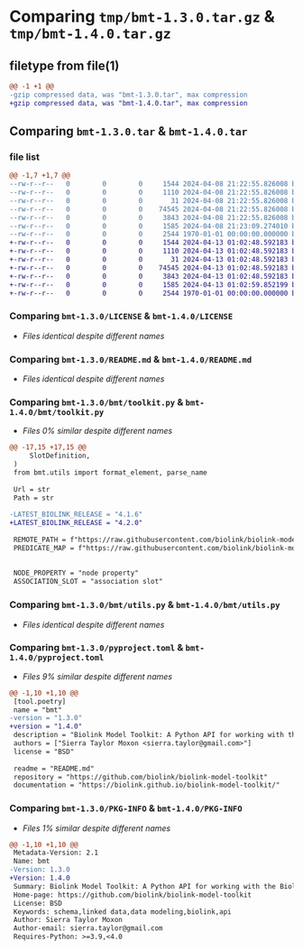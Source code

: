 # Comparing `tmp/bmt-1.3.0.tar.gz` & `tmp/bmt-1.4.0.tar.gz`

## filetype from file(1)

```diff
@@ -1 +1 @@
-gzip compressed data, was "bmt-1.3.0.tar", max compression
+gzip compressed data, was "bmt-1.4.0.tar", max compression
```

## Comparing `bmt-1.3.0.tar` & `bmt-1.4.0.tar`

### file list

```diff
@@ -1,7 +1,7 @@
--rw-r--r--   0        0        0     1544 2024-04-08 21:22:55.826008 bmt-1.3.0/LICENSE
--rw-r--r--   0        0        0     1110 2024-04-08 21:22:55.826008 bmt-1.3.0/README.md
--rw-r--r--   0        0        0       31 2024-04-08 21:22:55.826008 bmt-1.3.0/bmt/__init__.py
--rw-r--r--   0        0        0    74545 2024-04-08 21:22:55.826008 bmt-1.3.0/bmt/toolkit.py
--rw-r--r--   0        0        0     3843 2024-04-08 21:22:55.826008 bmt-1.3.0/bmt/utils.py
--rw-r--r--   0        0        0     1585 2024-04-08 21:23:09.274010 bmt-1.3.0/pyproject.toml
--rw-r--r--   0        0        0     2544 1970-01-01 00:00:00.000000 bmt-1.3.0/PKG-INFO
+-rw-r--r--   0        0        0     1544 2024-04-13 01:02:48.592183 bmt-1.4.0/LICENSE
+-rw-r--r--   0        0        0     1110 2024-04-13 01:02:48.592183 bmt-1.4.0/README.md
+-rw-r--r--   0        0        0       31 2024-04-13 01:02:48.592183 bmt-1.4.0/bmt/__init__.py
+-rw-r--r--   0        0        0    74545 2024-04-13 01:02:48.592183 bmt-1.4.0/bmt/toolkit.py
+-rw-r--r--   0        0        0     3843 2024-04-13 01:02:48.592183 bmt-1.4.0/bmt/utils.py
+-rw-r--r--   0        0        0     1585 2024-04-13 01:02:59.852199 bmt-1.4.0/pyproject.toml
+-rw-r--r--   0        0        0     2544 1970-01-01 00:00:00.000000 bmt-1.4.0/PKG-INFO
```

### Comparing `bmt-1.3.0/LICENSE` & `bmt-1.4.0/LICENSE`

 * *Files identical despite different names*

### Comparing `bmt-1.3.0/README.md` & `bmt-1.4.0/README.md`

 * *Files identical despite different names*

### Comparing `bmt-1.3.0/bmt/toolkit.py` & `bmt-1.4.0/bmt/toolkit.py`

 * *Files 0% similar despite different names*

```diff
@@ -17,15 +17,15 @@
     SlotDefinition,
 )
 from bmt.utils import format_element, parse_name
 
 Url = str
 Path = str
 
-LATEST_BIOLINK_RELEASE = "4.1.6"
+LATEST_BIOLINK_RELEASE = "4.2.0"
 
 REMOTE_PATH = f"https://raw.githubusercontent.com/biolink/biolink-model/v{LATEST_BIOLINK_RELEASE}/biolink-model.yaml"
 PREDICATE_MAP = f"https://raw.githubusercontent.com/biolink/biolink-model/v{LATEST_BIOLINK_RELEASE}/predicate_mapping.yaml"
 
 
 NODE_PROPERTY = "node property"
 ASSOCIATION_SLOT = "association slot"
```

### Comparing `bmt-1.3.0/bmt/utils.py` & `bmt-1.4.0/bmt/utils.py`

 * *Files identical despite different names*

### Comparing `bmt-1.3.0/pyproject.toml` & `bmt-1.4.0/pyproject.toml`

 * *Files 9% similar despite different names*

```diff
@@ -1,10 +1,10 @@
 [tool.poetry]
 name = "bmt"
-version = "1.3.0"
+version = "1.4.0"
 description = "Biolink Model Toolkit: A Python API for working with the Biolink Model"
 authors = ["Sierra Taylor Moxon <sierra.taylor@gmail.com>"]
 license = "BSD"
 
 readme = "README.md"
 repository = "https://github.com/biolink/biolink-model-toolkit"
 documentation = "https://biolink.github.io/biolink-model-toolkit/"
```

### Comparing `bmt-1.3.0/PKG-INFO` & `bmt-1.4.0/PKG-INFO`

 * *Files 1% similar despite different names*

```diff
@@ -1,10 +1,10 @@
 Metadata-Version: 2.1
 Name: bmt
-Version: 1.3.0
+Version: 1.4.0
 Summary: Biolink Model Toolkit: A Python API for working with the Biolink Model
 Home-page: https://github.com/biolink/biolink-model-toolkit
 License: BSD
 Keywords: schema,linked data,data modeling,biolink,api
 Author: Sierra Taylor Moxon
 Author-email: sierra.taylor@gmail.com
 Requires-Python: >=3.9,<4.0
```

